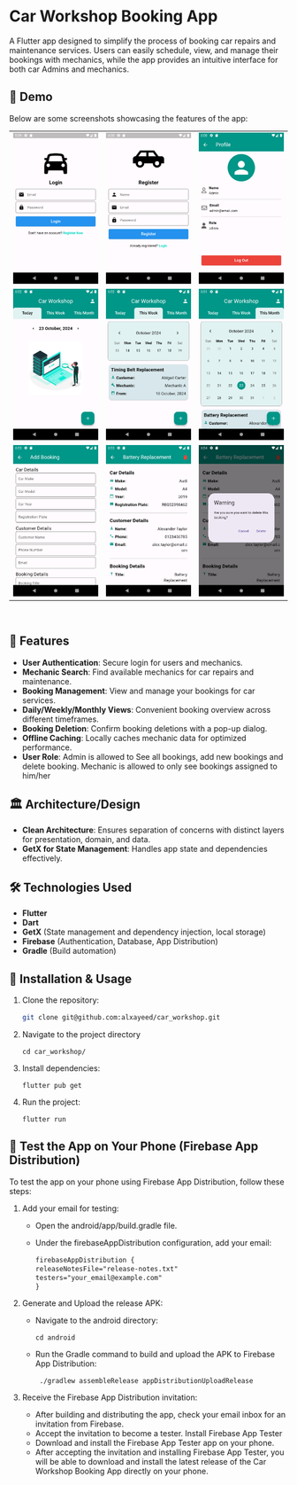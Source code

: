 
# Car Workshop Booking App

A Flutter app designed to simplify the process of booking car repairs and maintenance services. Users can easily schedule, view, and manage their bookings with mechanics, while the app provides an intuitive interface for both car Admins and mechanics.

## 🎥 Demo

Below are some screenshots showcasing the features of the app:

<table>
  <tr>
    <td><img src="demo/login.png" width="100%" height="70%" alt="Home Page"/></td>
    <td><img src="demo/register.png" width="100%" height="70%" alt="Mechanic Search Results"/></td>
    <td><img src="demo/profile.png" width="100%" height="70%" alt="Booking Details"/></td>
  </tr>
  <tr>
    <td><img src="demo/day.png" width="100%" height="70%" alt="Bookings Overview"/></td>
    <td><img src="demo/week.png" width="100%" height="70%" alt="Daily/Weekly/Monthly Views"/></td>
    <td><img src="demo/month.png" width="100%" height="70%" alt="Loading State"/></td>
  </tr>
  <tr>
    <td><img src="demo/add.png" width="100%" height="70%" alt="Bookings Overview"/></td>
    <td><img src="demo/details.png" width="100%" height="70%" alt="Daily/Weekly/Monthly Views"/></td>
    <td><img src="demo/delete.png" width="100%" height="70%" alt="Loading State"/></td>
  </tr>
</table>
<br/>

## 🚀 Features

- **User Authentication**: Secure login for users and mechanics.
- **Mechanic Search**: Find available mechanics for car repairs and maintenance.
- **Booking Management**: View and manage your bookings for car services.
- **Daily/Weekly/Monthly Views**: Convenient booking overview across different timeframes.
- **Booking Deletion**: Confirm booking deletions with a pop-up dialog.
- **Offline Caching**: Locally caches mechanic data for optimized performance.
- **User Role**: Admin is allowed to See all bookings, add new bookings and delete booking. Mechanic is allowed to only see bookings assigned to him/her

## 🏛️ Architecture/Design

- **Clean Architecture**: Ensures separation of concerns with distinct layers for presentation, domain, and data.
- **GetX for State Management**: Handles app state and dependencies effectively.

## 🛠️ Technologies Used

- **Flutter** 
- **Dart** 
- **GetX** (State management and dependency injection, local storage)
- **Firebase** (Authentication, Database, App Distribution)
- **Gradle** (Build automation)

## 🚧 Installation & Usage

1. Clone the repository:  
   ```bash
   git clone git@github.com:alxayeed/car_workshop.git
2. Navigate to the project directory
    ```
    cd car_workshop/
2. Install dependencies:
    ```
    flutter pub get
3. Run the project:
    ```
    flutter run
## 📱 Test the App on Your Phone (Firebase App Distribution)

To test the app on your phone using Firebase App Distribution, follow these steps:

1. Add your email for testing:

    - Open the android/app/build.gradle file.
    - Under the firebaseAppDistribution configuration, add your email:

        ```
        firebaseAppDistribution {
        releaseNotesFile="release-notes.txt"
        testers="your_email@example.com"
        }
2. Generate and Upload the release APK:

    - Navigate to the android directory:


        ```
        cd android
    - Run the Gradle command to build and upload the APK to Firebase App Distribution:
        ```
         ./gradlew assembleRelease appDistributionUploadRelease
3. Receive the Firebase App Distribution invitation:

    - After building and distributing the app, check your email inbox for an invitation from Firebase.
    - Accept the invitation to become a tester.
Install Firebase App Tester
    - Download and install the Firebase App Tester app on your phone.
    - After accepting the invitation and installing Firebase App Tester, you will be able to download and install the latest release of the Car Workshop Booking App directly on your phone.
